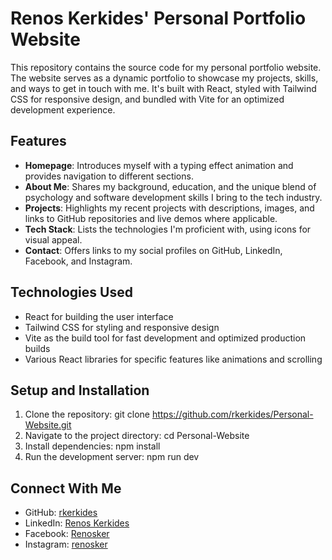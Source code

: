 # Renos Kerkides' Personal Portfolio Website

This repository contains the source code for my personal portfolio website. The website serves as a dynamic portfolio to showcase my projects, skills, and ways to get in touch with me. It's built with React, styled with Tailwind CSS for responsive design, and bundled with Vite for an optimized development experience.

## Features

- **Homepage**: Introduces myself with a typing effect animation and provides navigation to different sections.
- **About Me**: Shares my background, education, and the unique blend of psychology and software development skills I bring to the tech industry.
- **Projects**: Highlights my recent projects with descriptions, images, and links to GitHub repositories and live demos where applicable.
- **Tech Stack**: Lists the technologies I'm proficient with, using icons for visual appeal.
- **Contact**: Offers links to my social profiles on GitHub, LinkedIn, Facebook, and Instagram.

## Technologies Used

- React for building the user interface
- Tailwind CSS for styling and responsive design
- Vite as the build tool for fast development and optimized production builds
- Various React libraries for specific features like animations and scrolling

## Setup and Installation

1. Clone the repository:
git clone https://github.com/rkerkides/Personal-Website.git
2. Navigate to the project directory:
cd Personal-Website
3. Install dependencies:
npm install
4. Run the development server:
npm run dev

## Connect With Me

- GitHub: [rkerkides](https://github.com/rkerkides)
- LinkedIn: [Renos Kerkides](https://www.linkedin.com/in/renos-kerkides-05b4891b2/)
- Facebook: [Renosker](https://www.facebook.com/Renosker/)
- Instagram: [renosker](https://www.instagram.com/renosker/)
